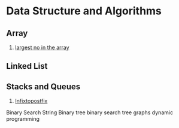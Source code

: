 # Data Structure and Algorithms

## Array

  1. [largest no in the array](Array/largestNumber.cpp)

## Linked List

## Stacks and Queues
  1. [Infixtopostfix](Stacks%20and%20Queues/Prefix%2C%20Postfix%20and%20Infix/infixtopostfix.cpp)
    





Binary Search
String
Binary tree
binary search tree
graphs
dynamic programming
